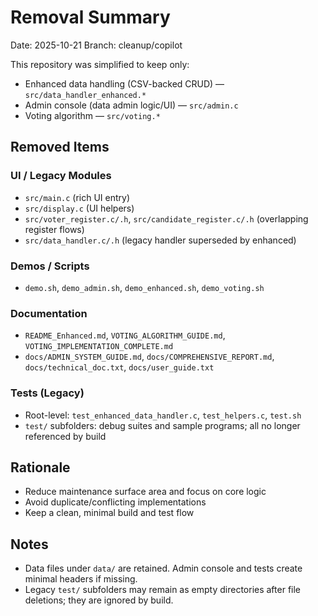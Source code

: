 # Removal Summary

Date: 2025-10-21
Branch: cleanup/copilot

This repository was simplified to keep only:
- Enhanced data handling (CSV-backed CRUD) — `src/data_handler_enhanced.*`
- Admin console (data admin logic/UI) — `src/admin.c`
- Voting algorithm — `src/voting.*`

## Removed Items

### UI / Legacy Modules
- `src/main.c` (rich UI entry)
- `src/display.c` (UI helpers)
- `src/voter_register.c/.h`, `src/candidate_register.c/.h` (overlapping register flows)
- `src/data_handler.c/.h` (legacy handler superseded by enhanced)

### Demos / Scripts
- `demo.sh`, `demo_admin.sh`, `demo_enhanced.sh`, `demo_voting.sh`

### Documentation
- `README_Enhanced.md`, `VOTING_ALGORITHM_GUIDE.md`, `VOTING_IMPLEMENTATION_COMPLETE.md`
- `docs/ADMIN_SYSTEM_GUIDE.md`, `docs/COMPREHENSIVE_REPORT.md`, `docs/technical_doc.txt`, `docs/user_guide.txt`

### Tests (Legacy)
- Root-level: `test_enhanced_data_handler.c`, `test_helpers.c`, `test.sh`
- `test/` subfolders: debug suites and sample programs; all no longer referenced by build

## Rationale
- Reduce maintenance surface area and focus on core logic
- Avoid duplicate/conflicting implementations
- Keep a clean, minimal build and test flow

## Notes
- Data files under `data/` are retained. Admin console and tests create minimal headers if missing.
- Legacy `test/` subfolders may remain as empty directories after file deletions; they are ignored by build.
